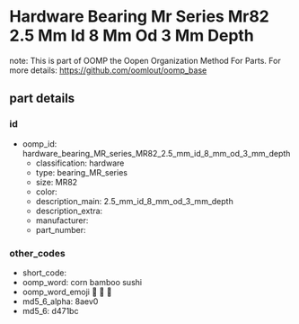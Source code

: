 # Hardware Bearing Mr Series Mr82 2.5 Mm Id 8 Mm Od 3 Mm Depth  

note: This is part of OOMP the Oopen Organization Method For Parts. For more details: https://github.com/oomlout/oomp_base

##  part details





### id
* oomp_id: hardware_bearing_MR_series_MR82_2.5_mm_id_8_mm_od_3_mm_depth
  * classification: hardware
  * type: bearing_MR_series
  * size: MR82
  * color: 
  * description_main: 2.5_mm_id_8_mm_od_3_mm_depth
  * description_extra: 
  * manufacturer: 
  * part_number: 

### other_codes
* short_code: 
* oomp_word: corn bamboo sushi
* oomp_word_emoji :corn: :bamboo: :sushi:
* md5_6_alpha: 8aev0
* md5_6: d471bc